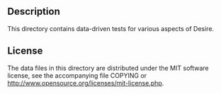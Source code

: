 Description
------------

This directory contains data-driven tests for various aspects of Desire.

License
--------

The data files in this directory are distributed under the MIT software
license, see the accompanying file COPYING or
http://www.opensource.org/licenses/mit-license.php.

